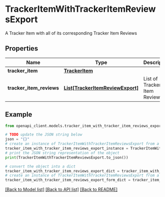 # TrackerItemWithTrackerItemReviewsExport

A Tracker Item with all of its corresponding Tracker Item Reviews

## Properties

Name | Type | Description | Notes
------------ | ------------- | ------------- | -------------
**tracker_item** | [**TrackerItem**](TrackerItem.md) |  | [optional] 
**tracker_item_reviews** | [**List[TrackerItemReviewExport]**](TrackerItemReviewExport.md) | List of Tracker Item Reviews | [optional] 

## Example

```python
from openapi_client.models.tracker_item_with_tracker_item_reviews_export import TrackerItemWithTrackerItemReviewsExport

# TODO update the JSON string below
json = "{}"
# create an instance of TrackerItemWithTrackerItemReviewsExport from a JSON string
tracker_item_with_tracker_item_reviews_export_instance = TrackerItemWithTrackerItemReviewsExport.from_json(json)
# print the JSON string representation of the object
print(TrackerItemWithTrackerItemReviewsExport.to_json())

# convert the object into a dict
tracker_item_with_tracker_item_reviews_export_dict = tracker_item_with_tracker_item_reviews_export_instance.to_dict()
# create an instance of TrackerItemWithTrackerItemReviewsExport from a dict
tracker_item_with_tracker_item_reviews_export_form_dict = tracker_item_with_tracker_item_reviews_export.from_dict(tracker_item_with_tracker_item_reviews_export_dict)
```
[[Back to Model list]](../README.md#documentation-for-models) [[Back to API list]](../README.md#documentation-for-api-endpoints) [[Back to README]](../README.md)


